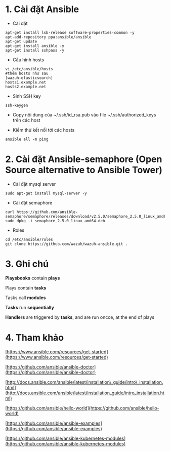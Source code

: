 # 1. Cài đặt Ansible

* Cài đặt

```
apt-get install lsb-release software-properties-common -y
apt-add-repository ppa:ansible/ansible
apt-get update
apt-get install ansible -y
apt-get install sshpass -y
```

* Cấu hình hosts

```
vi /etc/ansible/hosts
#thêm hosts như sau
[wazuh-elasticsearch]
hosts1.example.net
hosts2.example.net
```

* Sinh SSH key

```
ssh-keygen
```

* Copy nội dung của ~/.ssh/id\_rsa.pub  vào file ~/.ssh/authorized\_keys trên các host

* Kiểm thử kết nối tới các hosts

```
ansible all -m ping
```

# 2. Cài đặt Ansible-semaphore \(Open Source alternative to Ansible Tower\)

* Cài đặt mysql server

```
sudo apt-get install mysql-server -y
```

* Cài đặt semaphore

```
curl https://github.com/ansible-semaphore/semaphore/releases/download/v2.5.0/semaphore_2.5.0_linux_amd64.deb
sudo dpkg -i semaphore_2.5.0_linux_amd64.deb
```

* Roles

```
cd /etc/ansible/roles
git clone https://github.com/wazuh/wazuh-ansible.git .
```

# 3. Ghi chú

**Playsbooks** contain **plays**

Plays contain **tasks**

Tasks call **modules**



**Tasks** run **sequentially**



**Handlers** are triggered by **tasks**, and are run oncce, at the end of plays

# 4. Tham khảo

[https://www.ansible.com/resources/get-started](https://www.ansible.com/resources/get-started)

[https://github.com/ansible/ansible-doctor](https://github.com/ansible/ansible-doctor)

[http://docs.ansible.com/ansible/latest/installation\_guide/intro\_installation.html](http://docs.ansible.com/ansible/latest/installation_guide/intro_installation.html)

[https://github.com/ansible/hello-world](https://github.com/ansible/hello-world)

[https://github.com/ansible/ansible-examples](https://github.com/ansible/ansible-examples)

[https://github.com/ansible/ansible-kubernetes-modules](https://github.com/ansible/ansible-kubernetes-modules)

